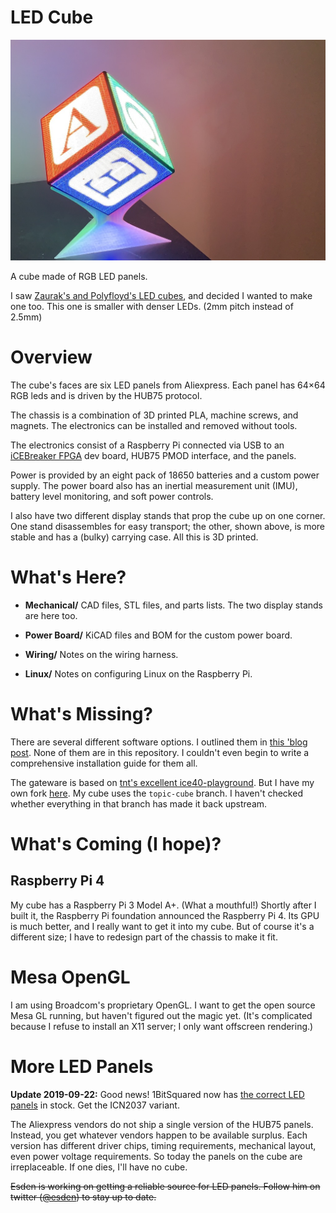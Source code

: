 # LED Cube

![The cube on its stand.](images/alphablock.jpg)

A cube made of RGB LED panels.

I saw [Zaurak's and Polyfloyd's LED cubes](https://kbob.github.io/2019/08/23/led-cubes.html), and decided I wanted to make one too.  This one is smaller with denser LEDs.  (2mm pitch instead of 2.5mm)


# Overview

The cube's faces are six LED panels from Aliexpress.  Each panel has 64&times;64 RGB leds and is driven by the HUB75 protocol.

The chassis is a combination of 3D printed PLA, machine screws, and magnets.
The electronics can be installed and removed without tools.

The electronics consist of a Raspberry Pi connected via USB to an
[iCEBreaker FPGA](https://www.crowdsupply.com/1bitsquared/icebreaker-fpga)
dev board, HUB75 PMOD interface, and the panels.

Power is provided by an eight pack of 18650 batteries and a custom
power supply.  The power board also has an inertial measurement
unit (IMU), battery level monitoring, and soft power controls.

I also have two different display stands that prop the cube up on
one corner.  One stand disassembles for easy transport; the other, shown above,
is more stable and has a (bulky) carrying case.  All this is 3D printed.


# What's Here?

* **Mechanical/** CAD files, STL files, and parts lists.  The two
  display stands are here too.

* **Power Board/** KiCAD files and BOM for the custom power board.

* **Wiring/** Notes on the wiring harness.

* **Linux/** Notes on configuring Linux on the Raspberry Pi.


# What's Missing?

There are several different software options.  I outlined them in
[this 'blog post](https://kbob.github.io/2019-08-23/led-cubes.html).
None of them are in this repository.  I couldn't even begin
to write a comprehensive installation guide for them all.

The gateware is based on [tnt's excellent
ice40-playground](https://github.com/smunaut/ice40-playground).
But I have my own fork [here](https://github.com/kbob/ice40-playground).
My cube uses the `topic-cube` branch.  I haven't checked whether everything
in that branch has made it back upstream.


# What's Coming (I hope)?

## Raspberry Pi 4

My cube has a Raspberry Pi 3 Model A+.  (What a mouthful!)
Shortly after I built it, the Raspberry Pi foundation announced
the Raspberry Pi 4.  Its GPU is much better, and I really want to
get it into my cube.  But of course it's a different size;
I have to redesign part of the chassis to make it fit.

# Mesa OpenGL

I am using Broadcom's proprietary OpenGL.  I want to get the
open source Mesa GL running, but haven't figured out the magic
yet.  (It's complicated because I refuse to install an X11 server;
I only want offscreen rendering.)

# More LED Panels

**Update 2019-09-22:**  Good news!  1BitSquared now has [the correct
LED panels](https://1bitsquared.com/collections/embedded-hardware/products/led-panel)
in stock.  Get the ICN2037 variant.

The Aliexpress vendors do not ship a single version of the HUB75
panels.  Instead, you get whatever vendors happen to be available
surplus.  Each version has different driver chips, timing requirements,
mechanical layout, even power voltage requirements.  So today
the panels on the cube are irreplaceable.  If one dies, I'll
have no cube.

~~Esden is working on getting a reliable source for LED panels.
Follow him on twitter ([@esden](https://twitter.com/esden))
to stay up to date.~~
